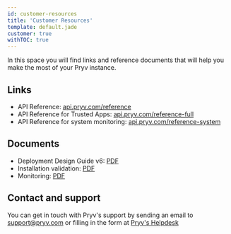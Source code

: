 ```yaml
---
id: customer-resources
title: 'Customer Resources'
template: default.jade
customer: true
withTOC: true
---
```


In this space you will find links and reference documents that will help you make the most of your Pryv instance.

## Links

- API Reference: [api.pryv.com/reference](https://api.pryv.com/reference/)
- API Reference for Trusted Apps: [api.pryv.com/reference-full](https://api.pryv.com/reference-full/)
- API Reference for system monitoring: [api.pryv.com/reference-system](https://api.pryv.com/reference-system/)

## Documents

- Deployment Design Guide v6: [PDF](/assets/docs/deployment_design_guide_v6.pdf)
- Installation validation: [PDF](/assets/docs/20190131-pryv.io-verification-v3.pdf)
- Monitoring: [PDF](/assets/docs/20190201-API-healthchecks-v4.pdf)

## Contact and support

You can get in touch with Pryv's support by sending an email to [support@pryv.com](mailto:support@pryv.com) or filling in the form at [Pryv's Helpdesk](http://pryv.com/helpdesk/)
